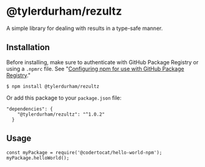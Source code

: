 # @tylerdurham/rezultz

A simple library for dealing with results in a type-safe manner.

## Installation

Before installing, make sure to authenticate with GitHub Package Registry or using a `.npmrc` file. See "[Configuring npm for use with GitHub Package Registry](https://help.github.com/en/articles/configuring-npm-for-use-with-github-package-registry#authenticating-to-github-package-registry)."

`$ npm install @tylerdurham/rezultz`

Or add this package to your `package.json` file:

```
"dependencies": {
    "@tylerdurham/rezultz": "^1.0.2"
  }
```

## Usage

```
const myPackage = require('@codertocat/hello-world-npm');
myPackage.helloWorld();
```